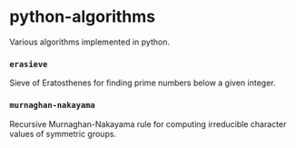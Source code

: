 # python-algorithms

Various algorithms implemented in python.

### `erasieve`
Sieve of Eratosthenes for finding prime numbers below a given integer.

### `murnaghan-nakayama`
Recursive Murnaghan-Nakayama rule for computing irreducible character values of symmetric groups.
